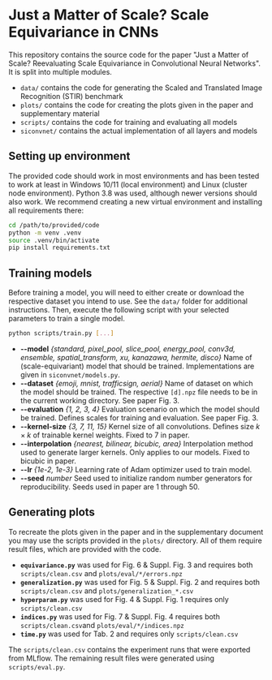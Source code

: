 # Just a Matter of Scale? Scale Equivariance in CNNs

This repository contains the source code for the paper "Just a Matter of Scale? Reevaluating Scale Equivariance in Convolutional Neural Networks". It is split into multiple modules.

* `data/` contains the code for generating the Scaled and Translated Image Recognition (STIR) benchmark
* `plots/` contains the code for creating the plots given in the paper and supplementary material
* `scripts/` contains the code for training and evaluating all models
* `siconvnet/` contains the actual implementation of all layers and models

## Setting up environment

The provided code should work in most environments and has been tested to work at least in Windows 10/11 (local environment) and Linux (cluster node environment). Python 3.8 was used, although newer versions should also work. We recommend creating a new virtual environment and installing all requirements there:

```bash
cd /path/to/provided/code
python -m venv .venv
source .venv/bin/activate
pip install requirements.txt
```

## Training models

Before training a model, you will need to either create or download the respective dataset you intend to use. See the `data/` folder for additional instructions. Then, execute the following script with your selected parameters to train a single model.

```bash
python scripts/train.py [...]
```

* **--model** _{standard, pixel_pool, slice_pool, energy_pool, conv3d, ensemble, spatial_transform, xu, kanazawa, hermite, disco}_
Name of (scale-equivariant) model that should be trained. Implementations are given in `siconvnet/models.py`.
* **--dataset** _{emoji, mnist, trafficsign, aerial}_
Name of dataset on which the model should be trained. The respective `[d].npz` file needs to be in the current working directory. See paper Fig. 3.
* **--evaluation** _{1, 2, 3, 4}_
Evaluation scenario on which the model should be trained. Defines scales for training and evaluation. See paper Fig. 3.
* **--kernel-size** _{3, 7, 11, 15}_
Kernel size of all convolutions. Defines size $k \times k$ of trainable kernel weights. Fixed to 7 in paper.
* **--interpolation** _{nearest, bilinear, bicubic, area}_
Interpolation method used to generate larger kernels. Only applies to our models. Fixed to bicubic in paper.
* **--lr** _{1e-2, 1e-3}_
Learning rate of Adam optimizer used to train model.
* **--seed** _number_
Seed used to initialize random number generators for reproducibility. Seeds used in paper are 1 through 50.

## Generating plots

To recreate the plots given in the paper and in the supplementary document you may use the scripts provided in the `plots/` directory. All of them require result files, which are provided with the code.

* **`equivariance.py`** was used for Fig. 6 & Suppl. Fig. 3 and requires both `scripts/clean.csv` and `plots/eval/*/errors.npz`
* **`generalization.py`** was used for Fig. 5 & Suppl. Fig. 2 and requires both `scripts/clean.csv` and `plots/generalization_*.csv`
* **`hyperparam.py`** was used for Fig. 4 & Suppl. Fig. 1 requires only `scripts/clean.csv`
* **`indices.py`** was used for Fig. 7 & Suppl. Fig. 4 requires both `scripts/clean.csv`and `plots/eval/*/indices.npz`
* **`time.py`** was used for Tab. 2 and requires only `scripts/clean.csv`

The `scripts/clean.csv` contains the experiment runs that were exported from MLflow. The remaining result files were generated using `scripts/eval.py`.